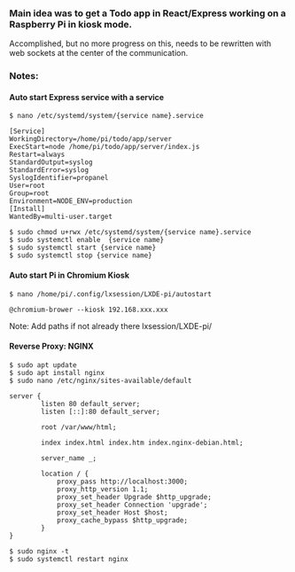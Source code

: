 ### Main idea was to get a Todo app in React/Express working on a Raspberry Pi in kiosk mode.

Accomplished, but no more progress on this, needs to be rewritten with web sockets at the center of the communication.

### Notes: 

#### Auto start Express service with a service
```
$ nano /etc/systemd/system/{service name}.service
```

```
[Service]
WorkingDirectory=/home/pi/todo/app/server
ExecStart=node /home/pi/todo/app/server/index.js
Restart=always
StandardOutput=syslog
StandardError=syslog
SyslogIdentifier=propanel
User=root
Group=root
Environment=NODE_ENV=production
[Install]
WantedBy=multi-user.target
```

```
$ sudo chmod u+rwx /etc/systemd/system/{service name}.service
$ sudo systemctl enable  {service name}
$ sudo systemctl start {service name}
$ sudo systemctl stop {service name}
```

#### Auto start Pi in Chromium Kiosk
```
$ nano /home/pi/.config/lxsession/LXDE-pi/autostart
```

```
@chromium-brower --kiosk 192.168.xxx.xxx
```
Note: Add paths if not already there lxsession/LXDE-pi/

#### Reverse Proxy: NGINX
```
$ sudo apt update
$ sudo apt install nginx
$ sudo nano /etc/nginx/sites-available/default
```

```
server {
        listen 80 default_server;
        listen [::]:80 default_server;

        root /var/www/html;

        index index.html index.htm index.nginx-debian.html;

        server_name _;

        location / {
            proxy_pass http://localhost:3000;
            proxy_http_version 1.1;
            proxy_set_header Upgrade $http_upgrade;
            proxy_set_header Connection 'upgrade';
            proxy_set_header Host $host;
            proxy_cache_bypass $http_upgrade;
        }
}
```

```
$ sudo nginx -t
$ sudo systemctl restart nginx
```
